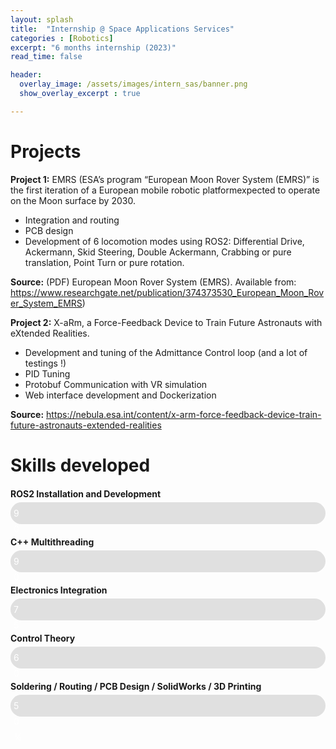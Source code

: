 ```yaml
---
layout: splash
title:  "Internship @ Space Applications Services"
categories : [Robotics]
excerpt: "6 months internship (2023)"
read_time: false

header: 
  overlay_image: /assets/images/intern_sas/banner.png
  show_overlay_excerpt : true

---
```

# Projects 

**Project 1:** EMRS (ESA’s program “European Moon Rover System (EMRS)” is the first iteration of a European mobile robotic platformexpected to operate on the Moon surface by 2030.

- Integration and routing
- PCB design
- Development of 6 locomotion modes using ROS2: Differential Drive, Ackermann, Skid Steering, Double Ackermann, Crabbing or pure translation, Point Turn or pure rotation. 

**Source:** (PDF) European Moon Rover System (EMRS). Available from: https://www.researchgate.net/publication/374373530_European_Moon_Rover_System_EMRS)

**Project 2:** X-aRm, a Force-Feedback Device to Train Future Astronauts with eXtended Realities.

- Development and tuning of the Admittance Control loop (and a lot of testings !)
- PID Tuning
- Protobuf Communication with VR simulation
- Web interface development and Dockerization

**Source:** https://nebula.esa.int/content/x-arm-force-feedback-device-train-future-astronauts-extended-realities

# Skills developed 

<div class="skill-bar">
    <div class="skill-name">ROS2 Installation and Development</div>
    <div class="bar-container">
        <div class="bar" style="width: 90%;">90%</div>
    </div>
</div>

<div class="skill-bar">
    <div class="skill-name">C++ Multithreading</div>
    <div class="bar-container">
        <div class="bar" style="width: 90%;">90%</div>
    </div>
</div>

<div class="skill-bar">
    <div class="skill-name">Electronics Integration</div>
    <div class="bar-container">
        <div class="bar" style="width: 75%;">75%</div>
    </div>
</div>

<div class="skill-bar">
    <div class="skill-name">Control Theory</div>
    <div class="bar-container">
        <div class="bar" style="width: 60%;">60%</div>
    </div>
</div>

<div class="skill-bar">
    <div class="skill-name">Soldering / Routing / PCB Design / SolidWorks / 3D Printing</div>
    <div class="bar-container">
        <div class="bar" style="width: 50%;">50%</div>
    </div>
</div>

<style>
.skill-bar {
  margin: 20px 0;
}

.skill-name {
  font-weight: bold;
  margin-bottom: 5px;
}

.bar-container {
  background-color: #e0e0e0;
  border-radius: 25px;
  padding: 5px;
}

.bar {
  background-color: #4caf50;
  height: 25px;
  border-radius: 20px;
  line-height: 25px;
  color: white;
  text-align: center;
  width: 0;
  animation: fillBar 2s forwards;
  /* Assign the final width from the inline style to a CSS variable */
  --final-width: attr(style width);
}

@keyframes fillBar {
  from { width: 0; }
  to { width: var(--final-width); } /* Animate to the final width */
}
</style>